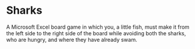 # Sharks
A Microsoft Excel board game in which you, a little fish, must make it from the left side to the right side of the board while avoiding both the sharks, who are hungry, and where they have already swam.
